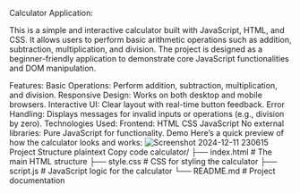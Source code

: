 Calculator Application:

This is a simple and interactive calculator built with JavaScript, HTML, and CSS. It allows users to perform basic arithmetic operations such as addition, subtraction, multiplication, and division. The project is designed as a beginner-friendly application to demonstrate core JavaScript functionalities and DOM manipulation.

Features:
Basic Operations: Perform addition, subtraction, multiplication, and division.
Responsive Design: Works on both desktop and mobile browsers.
Interactive UI: Clear layout with real-time button feedback.
Error Handling: Displays messages for invalid inputs or operations (e.g., division by zero).
Technologies Used:
Frontend:
HTML
CSS
JavaScript
No external libraries: Pure JavaScript for functionality.
Demo
Here’s a quick preview of how the calculator looks and works:
![Screenshot 2024-12-11 230615](https://github.com/user-attachments/assets/5d8c7317-ed5d-47fd-8f4a-225cebc72e2b)
Project Structure
plaintext
Copy code
calculator/
├── index.html   # The main HTML structure
├── style.css    # CSS for styling the calculator
├── script.js    # JavaScript logic for the calculator
└── README.md    # Project documentation
